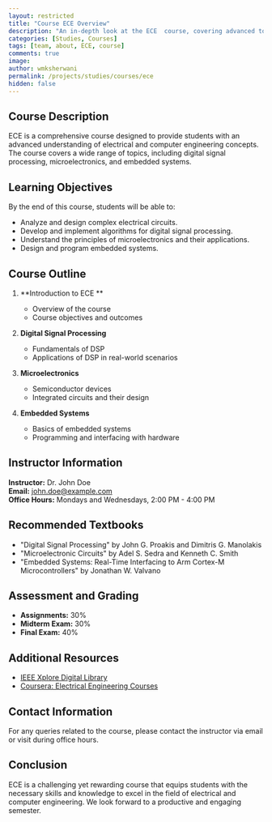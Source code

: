 ```yaml
---
layout: restricted
title: "Course ECE Overview"
description: "An in-depth look at the ECE  course, covering advanced topics in electrical and computer engineering."
categories: [Studies, Courses]
tags: [team, about, ECE, course]
comments: true
image: 
author: wmksherwani
permalink: /projects/studies/courses/ece
hidden: false
---
```


## Course Description

ECE  is a comprehensive course designed to provide students with an advanced understanding of electrical and computer engineering concepts. The course covers a wide range of topics, including digital signal processing, microelectronics, and embedded systems.

## Learning Objectives

By the end of this course, students will be able to:
- Analyze and design complex electrical circuits.
- Develop and implement algorithms for digital signal processing.
- Understand the principles of microelectronics and their applications.
- Design and program embedded systems.

## Course Outline

1. **Introduction to ECE **
    - Overview of the course
    - Course objectives and outcomes

2. **Digital Signal Processing**
    - Fundamentals of DSP
    - Applications of DSP in real-world scenarios

3. **Microelectronics**
    - Semiconductor devices
    - Integrated circuits and their design

4. **Embedded Systems**
    - Basics of embedded systems
    - Programming and interfacing with hardware

## Instructor Information

**Instructor:** Dr. John Doe  
**Email:** john.doe@example.com  
**Office Hours:** Mondays and Wednesdays, 2:00 PM - 4:00 PM

## Recommended Textbooks

- "Digital Signal Processing" by John G. Proakis and Dimitris G. Manolakis
- "Microelectronic Circuits" by Adel S. Sedra and Kenneth C. Smith
- "Embedded Systems: Real-Time Interfacing to Arm Cortex-M Microcontrollers" by Jonathan W. Valvano

## Assessment and Grading

- **Assignments:** 30%
- **Midterm Exam:** 30%
- **Final Exam:** 40%

## Additional Resources

- [IEEE Xplore Digital Library](https://ieeexplore.ieee.org/)
- [Coursera: Electrical Engineering Courses](https://www.coursera.org/browse/physical-science-and-engineering/electrical-engineering)

## Contact Information

For any queries related to the course, please contact the instructor via email or visit during office hours.

## Conclusion

ECE  is a challenging yet rewarding course that equips students with the necessary skills and knowledge to excel in the field of electrical and computer engineering. We look forward to a productive and engaging semester.
